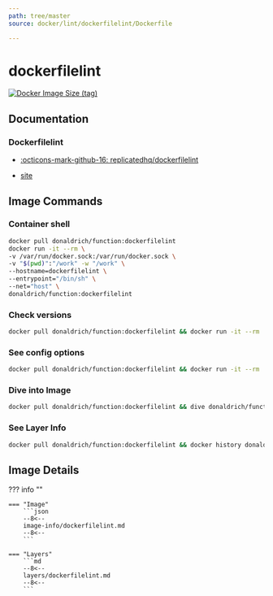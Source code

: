 ```yaml
---
path: tree/master
source: docker/lint/dockerfilelint/Dockerfile

---
```


# dockerfilelint

[![Docker Image Size (tag)](https://img.shields.io/docker/image-size/donaldrich/function/dockerfilelint?color=blue&label=donaldrich/function:dockerfilelint&logo=docker&style=flat-square)](https://hub.docker.com/r/donaldrich/function/dockerfilelint)

## Documentation

### Dockerfilelint

- [:octicons-mark-github-16: replicatedhq/dockerfilelint](https://github.com/replicatedhq/dockerfilelint)

- [site](https://www.fromlatest.io)

## Image Commands

### Container shell

```sh
docker pull donaldrich/function:dockerfilelint
docker run -it --rm \
-v /var/run/docker.sock:/var/run/docker.sock \
-v "$(pwd)":"/work" -w "/work" \
--hostname=dockerfilelint \
--entrypoint="/bin/sh" \
--net="host" \
donaldrich/function:dockerfilelint
```

### Check versions

```sh
docker pull donaldrich/function:dockerfilelint && docker run -it --rm  donaldrich/function:dockerfilelint validate
```

### See config options

```sh
docker pull donaldrich/function:dockerfilelint && docker run -it --rm  donaldrich/function:dockerfilelint help
```

### Dive into Image

```sh
docker pull donaldrich/function:dockerfilelint && dive donaldrich/function:dockerfilelint
```

### See Layer Info

```sh
docker pull donaldrich/function:dockerfilelint && docker history donaldrich/function:dockerfilelint
```

## Image Details

??? info ""

    === "Image"
        ```json
        --8<--
        image-info/dockerfilelint.md
        --8<--
        ```

    === "Layers"
        ```md
        --8<--
        layers/dockerfilelint.md
        --8<--
        ```

